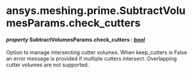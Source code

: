 # ansys.meshing.prime.SubtractVolumesParams.check_cutters



#### *property* SubtractVolumesParams.check_cutters *: [bool](https://docs.python.org/3.11/library/functions.html#bool)*

Option to manage intersecting cutter volumes. When keep_cutters is False an error message is provided if multiple cutters intersect. Overlapping cutter volumes are not supported.

<!-- !! processed by numpydoc !! -->
